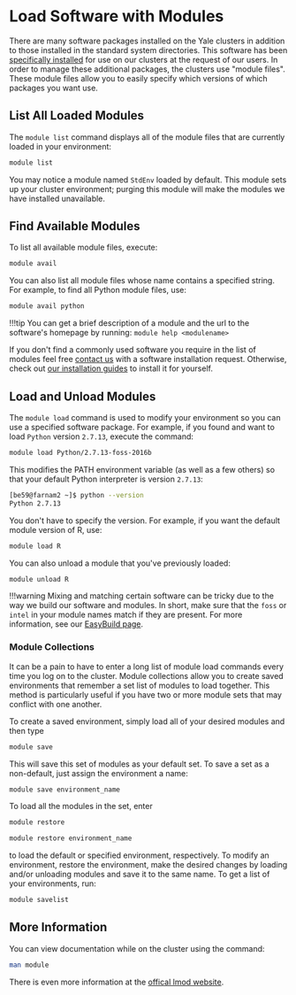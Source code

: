# Load Software with Modules

There are many software packages installed on the Yale clusters in addition to those installed in the standard system directories. This software has been [specifically installed](/clusters-at-yale/applications/toolchains) for use on our clusters at the request of our users. In order to manage these additional packages, the clusters use "module files". These module files allow you to easily specify which versions of which packages you want use.

## List All Loaded Modules

The `module list` command displays all of the module files that are currently loaded in your environment:

``` bash
module list
```

You may notice a module named `StdEnv` loaded by default. This module sets up your cluster environment; purging this module will make the modules we have installed unavailable.

## Find Available Modules

To list all available module files, execute:

``` bash
module avail
```

You can also list all module files whose name contains a specified string. For example, to find all Python module files, use:

``` bash
module avail python
```

!!!tip
    You can get a brief description of a module and the url to the software's homepage by running:
    `module help <modulename>`

If you don't find a commonly used software you require in the list of modules feel free [contact us](/#get-help) with a software installation request. Otherwise, check out [our installation guides](/clusters-at-yale/applications) to install it for yourself.

## Load and Unload Modules

The `module load` command is used to modify your environment so you can use a specified software package. For example, if you found and want to load `Python` version `2.7.13`, execute the command:

``` bash
module load Python/2.7.13-foss-2016b
```

This modifies the PATH environment variable (as well as a few others) so that your default Python interpreter is version `2.7.13`:

``` bash
[be59@farnam2 ~]$ python --version
Python 2.7.13
```

You don't have to specify the version. For example, if you want the default module version of R, use:

``` bash
module load R
```

You can also unload a module that you've previously loaded:

``` bash
module unload R
```

!!!warning
    Mixing and matching certain software can be tricky due to the way we build our software and modules. In short, make sure that the `foss` or `intel` in your module names match if they are present. For more information, see our [EasyBuild page](/clusters-at-yale/applications/toolchains).

### Module Collections

It can be a pain to have to enter a long list of module load commands every time you log on to the cluster. Module collections allow you to create saved environments that remember a set list of modules to load together. This method is particularly useful if you have two or more module sets that may conflict with one another.

To create a saved environment, simply load all of your desired modules and then type

``` bash
module save
```

This will save this set of modules as your default set. To save a set as a non-default, just assign the environment a name:

``` bash
module save environment_name
```

To load all the modules in the set, enter

``` bash
module restore
```

``` bash
module restore environment_name
```

to load the default or specified environment, respectively. To modify an environment, restore the environment, make the desired changes by loading and/or unloading modules and save it to the same name. To get a list of your environments, run:

``` bash
module savelist
```

## More Information

You can view documentation while on the cluster using the command:

``` bash
man module
```

There is even more information at the [offical lmod website](http://www.tacc.utexas.edu/tacc-projects/lmod).
